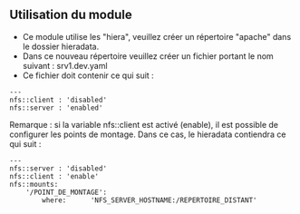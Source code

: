 ## Utilisation du module

* Ce module utilise les "hiera", veuillez créer un répertoire "apache" dans le dossier hieradata.
* Dans ce nouveau répertoire veuillez créer un fichier portant le nom suivant : srv1.dev.yaml
* Ce fichier doit contenir ce qui suit :

```
---
nfs::client : 'disabled'
nfs::server : 'enabled'
```

Remarque : si la variable nfs::client est activé (enable), il est possible de configurer les points de montage. Dans ce cas, le hieradata contiendra ce qui suit :


```
---
nfs::server : 'disabled'
nfs::client : 'enable'
nfs::mounts:
    '/POINT_DE_MONTAGE':
        where:      'NFS_SERVER_HOSTNAME:/REPERTOIRE_DISTANT'
```



